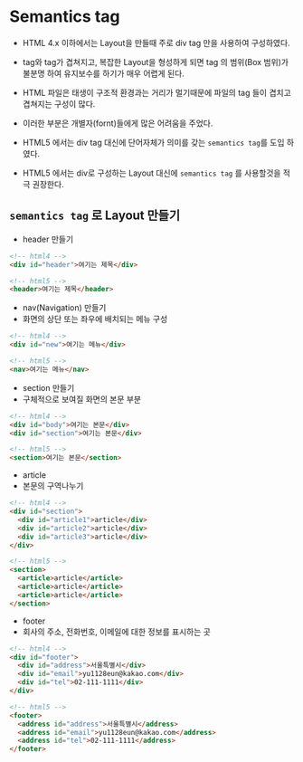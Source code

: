 # Semantics tag

- HTML 4.x 이하에서는 Layout을 만들때 주로 div tag 만을 사용하여 구성하였다.
- tag와 tag가 겹쳐지고, 복잡한 Layout을 형성하게 되면 tag 의 범위(Box 범위)가 불분명 하여 유지보수를 하기가 매우 어렵게 된다.
- HTML 파일은 태생이 구조적 환경과는 거리가 멀기때문에 파일의 tag 들이 겹치고 겹쳐지는 구성이 많다.
- 이러한 부분은 개별자(fornt)들에게 많은 어려움을 주었다.

- HTML5 에서는 div tag 대신에 단어자체가 의미를 갖는 `semantics tag`를 도입 하였다.
- HTML5 에서는 div로 구성하는 Layout 대신에 `semantics tag` 를 사용할것을 적극 권장한다.

## `semantics tag` 로 Layout 만들기

- header 만들기

```html
<!-- html4 -->
<div id="header">여기는 제목</div>

<!-- html5 -->
<header>여기는 제목</header>
```

- nav(Navigation) 만들기
- 화면의 상단 또는 좌우에 배치되는 메뉴 구성

```html
<!-- html4 -->
<div id="new">여기는 메뉴</div>

<!-- html5 -->
<nav>여기는 메뉴</nav>
```

- section 만들기
- 구체적으로 보여질 화면의 본문 부분

```html
<!-- html4 -->
<div id="body">여기는 본문</div>
<div id="section">여기는 본문</div>

<!-- html5 -->
<section>여기는 본문</section>
```

- article
- 본문의 구역나누기

```html
<!-- html4 -->
<div id="section">
  <div id="article1">article</div>
  <div id="article2">article</div>
  <div id="article3">article</div>
</div>

<!-- html5 -->
<section>
  <article>article</article>
  <article>article</article>
  <article>article</article>
</section>
```

- footer
- 회사의 주소, 전화번호, 이메일에 대한 정보를 표시하는 곳

```html
<!-- html4 -->
<div id="footer">
  <div id="address">서울특별시</div>
  <div id="email">yu1128eun@kakao.com</div>
  <div id="tel">02-111-1111</div>
</div>

<!-- html5 -->
<footer>
  <address id="address">서울특별시</address>
  <address id="email">yu1128eun@kakao.com</address>
  <address id="tel">02-111-1111</address>
</footer>
```
